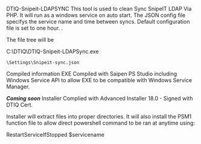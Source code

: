 DTIQ-Snipeit-LDAPSYNC
This tool is used to clean Sync SnipeIT LDAP Via PHP.
It will run as a windows service on auto start. 
The JSON config file specifys the service name and time between syncs. Default configuration file is set to one hour.
.


The file tree will be

C:\DTIQ\DTIQ-Snipeit-LDAPSync.exe

    \Settings\Snipeit-sync.json
    
Compiled information
EXE Compiled with Saipen PS Studio including Windows Service API to allow EXE to be compatible with Windows Service Manager.

***Coming soon***
Installer Complied with Advanced Installer 18.0 - Signed with DTIQ Cert.

Installer will extract files into proper directories.
It will also install the PSM1 function file to allow direct powershell command to be ran at anytime using:

RestartServiceIfStopped $servicename
